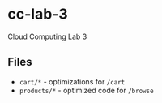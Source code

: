 # cc-lab-3
Cloud Computing Lab 3

## Files
* `cart/*` - optimizations for `/cart`
* `products/*` - optimized code for `/browse`